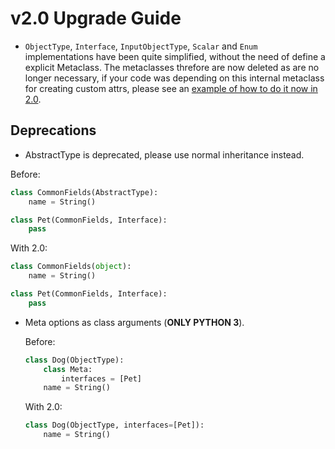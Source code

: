 # v2.0 Upgrade Guide

* `ObjectType`, `Interface`, `InputObjectType`, `Scalar` and `Enum` implementations
  have been quite simplified, without the need of define a explicit Metaclass.
  The metaclasses threfore are now deleted as are no longer necessary, if your code was depending
  on this internal metaclass for creating custom attrs, please see an [example of how to do it now in 2.0](https://github.com/graphql-python/graphene/blob/master/graphene/tests/issues/test_425_graphene2.py).

## Deprecations


*  AbstractType is deprecated, please use normal inheritance instead.

  Before:

  ```python
  class CommonFields(AbstractType):
      name = String()
  
  class Pet(CommonFields, Interface):
      pass
  ```

  With 2.0:

  ```python
  class CommonFields(object):
      name = String()
  
  class Pet(CommonFields, Interface):
      pass
  ```

* Meta options as class arguments (**ONLY PYTHON 3**).
  
  Before:

  ```python
  class Dog(ObjectType):
      class Meta:
          interfaces = [Pet]
      name = String()
  ```

  With 2.0:

  ```python
  class Dog(ObjectType, interfaces=[Pet]):
      name = String()
  ```
